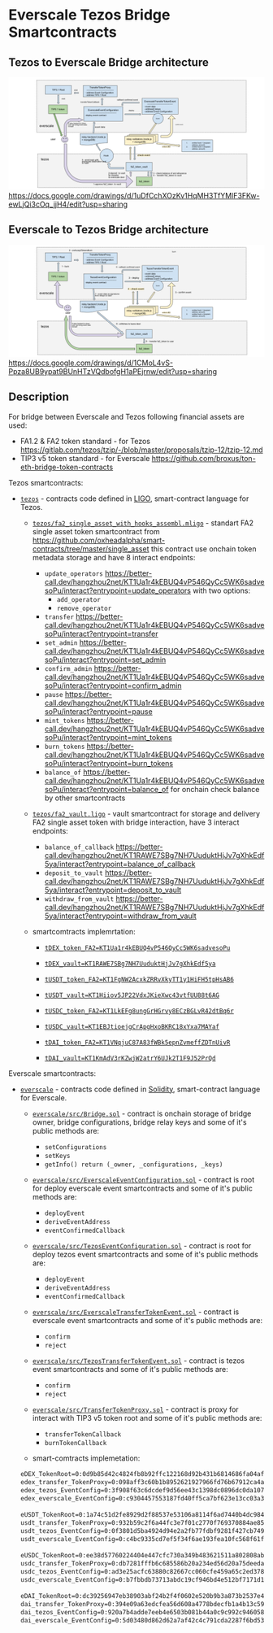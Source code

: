# Everscale Tezos Bridge Smartcontracts

## Tezos to Everscale Bridge architecture
![Tezos to Everscale Bridge architecture](BridgeTezosEver.png)
https://docs.google.com/drawings/d/1uDfCchXOzKv1HqMH3TfYMlF3FKw-ewLjQi3cOq_jjH4/edit?usp=sharing

## Everscale to Tezos Bridge architecture
![Everscale to Tezos Bridge architecture](BridgeEverTezos.png)
https://docs.google.com/drawings/d/1CMoL4vS-Ppza8UB9ypat9BUnHTzVQdbofgH1aPEjrnw/edit?usp=sharing

## Description
For bridge between Everscale and Tezos following financial assets are used:
 * FA1.2 & FA2 token standard - for Tezos https://gitlab.com/tezos/tzip/-/blob/master/proposals/tzip-12/tzip-12.md
 * TIP3 v5 token standard - for Everscale https://github.com/broxus/ton-eth-bridge-token-contracts

Tezos smartcontracts:
 - [`tezos`](tezos/) - contracts code defined in [LIGO](https://ligolang.org/),
   smart-contract language for Tezos.
   - [`tezos/fa2_single_asset_with_hooks_assembl.mligo`](tezos/fa2_single_asset_with_hooks_assembl.mligo) - standart FA2 single asset token smartcontract from https://github.com/oxheadalpha/smart-contracts/tree/master/single_asset
     this contract use onchain token metadata storage and have 8 interact endpoints:
     - `update_operators`  https://better-call.dev/hangzhou2net/KT1Ua1r4kEBUQ4vP546QyCc5WK6sadvesoPu/interact?entrypoint=update_operators with two options:
       * `add_operator`
       * `remove_operator`
     - `transfer`  https://better-call.dev/hangzhou2net/KT1Ua1r4kEBUQ4vP546QyCc5WK6sadvesoPu/interact?entrypoint=transfer
     - `set_admin`  https://better-call.dev/hangzhou2net/KT1Ua1r4kEBUQ4vP546QyCc5WK6sadvesoPu/interact?entrypoint=set_admin
     - `confirm_admin`  https://better-call.dev/hangzhou2net/KT1Ua1r4kEBUQ4vP546QyCc5WK6sadvesoPu/interact?entrypoint=confirm_admin
     - `pause`  https://better-call.dev/hangzhou2net/KT1Ua1r4kEBUQ4vP546QyCc5WK6sadvesoPu/interact?entrypoint=pause
     - `mint_tokens`  https://better-call.dev/hangzhou2net/KT1Ua1r4kEBUQ4vP546QyCc5WK6sadvesoPu/interact?entrypoint=mint_tokens
     - `burn_tokens`  https://better-call.dev/hangzhou2net/KT1Ua1r4kEBUQ4vP546QyCc5WK6sadvesoPu/interact?entrypoint=burn_tokens
     - `balance_of`  https://better-call.dev/hangzhou2net/KT1Ua1r4kEBUQ4vP546QyCc5WK6sadvesoPu/interact?entrypoint=balance_of for onchain check balance by other smartcontracts

   - [`tezos/fa2_vault.ligo`](tezos/fa2_vault.ligo) - vault smartcontract for storage and delivery FA2 single asset token with bridge interaction, have 3 interact endpoints:
     - `balance_of_callback` https://better-call.dev/hangzhou2net/KT1RAWE7SBg7NH7UuduktHjJv7gXhkEdf5ya/interact?entrypoint=balance_of_callback
     - `deposit_to_vault` https://better-call.dev/hangzhou2net/KT1RAWE7SBg7NH7UuduktHjJv7gXhkEdf5ya/interact?entrypoint=deposit_to_vault
     - `withdraw_from_vault` https://better-call.dev/hangzhou2net/KT1RAWE7SBg7NH7UuduktHjJv7gXhkEdf5ya/interact?entrypoint=withdraw_from_vault

   - smartcomtracts implemrtation:
     - [`tDEX_token_FA2=KT1Ua1r4kEBUQ4vP546QyCc5WK6sadvesoPu`](https://better-call.dev/hangzhou2net/KT1Ua1r4kEBUQ4vP546QyCc5WK6sadvesoPu/tokens)
     - [`tDEX_vault=KT1RAWE7SBg7NH7UuduktHjJv7gXhkEdf5ya`](https://better-call.dev/hangzhou2net/KT1RAWE7SBg7NH7UuduktHjJv7gXhkEdf5ya/operations)

     - [`tUSDT_token_FA2=KT1FgNW2AcxkZRRvXkyTT1y1HiFH5tpHsAB6`](https://better-call.dev/hangzhou2net/KT1FgNW2AcxkZRRvXkyTT1y1HiFH5tpHsAB6/tokens)
     - [`tUSDT_vault=KT1Hiiov5JP22VdxJKieXwc43vtfUU88t6AG`](https://better-call.dev/hangzhou2net/KT1Hiiov5JP22VdxJKieXwc43vtfUU88t6AG/operations)

     - [`tUSDC_token_FA2=KT1LkEFg8ungGrHGrvy8ECzBGLvR42dtBq6r`](https://better-call.dev/hangzhou2net/KT1LkEFg8ungGrHGrvy8ECzBGLvR42dtBq6r/tokens)
     - [`tUSDC_vault=KT1EBJtioejgCrApgHxoBKRC18xYxa7MAYaf`](https://better-call.dev/hangzhou2net/KT1EBJtioejgCrApgHxoBKRC18xYxa7MAYaf/operations)

     - [`tDAI_token_FA2=KT1VNqjuC87A83fWBk5epnZvmeffZDTnUivR`](https://better-call.dev/hangzhou2net/KT1VNqjuC87A83fWBk5epnZvmeffZDTnUivR/tokens)
     - [`tDAI_vault=KT1KmAdV3rKZwjW2atrY6UJk2T1F9J52PrQd`](https://better-call.dev/hangzhou2net/KT1KmAdV3rKZwjW2atrY6UJk2T1F9J52PrQd/operations)

 Everscale smartcontracts:
  - [`everscale`](everscale/src) - contracts code defined in [Solidity](https://github.com/tonlabs/TON-Solidity-Compiler/blob/master/API.md),
    smart-contract language for Everscale.
    - [`everscale/src/Bridge.sol`](everscale/src/Bridge.sol) - contract is onchain storage of bridge owner, bridge configurations, bridge relay keys and some of it's public methods are:
      - `setConfigurations`  
      - `setKeys`  
      - `getInfo() return (_owner, _configurations, _keys)`  

    - [`everscale/src/EverscaleEventConfiguration.sol`](everscale/src/EverscaleEventConfiguration.sol) - contract is root for deploy everscale event smartcontracts and some of it's public methods are:
      - `deployEvent`
      - `deriveEventAddress`
      - `eventConfirmedCallback`

    - [`everscale/src/TezosEventConfiguration.sol`](everscale/src/TezosEventConfiguration.sol) - contract is root for deploy tezos event smartcontracts and some of it's public methods are:
      - `deployEvent`
      - `deriveEventAddress`
      - `eventConfirmedCallback`

    - [`everscale/src/EverscaleTransferTokenEvent.sol`](everscale/src/EverscaleTransferTokenEvent.sol) - contract is everscale event smartcontracts and some of it's public methods are:
      - `confirm`
      - `reject`

    - [`everscale/src/TezosTransferTokenEvent.sol`](everscale/src/TezosTransferTokenEvent.sol) - contract is tezos event smartcontracts and some of it's public methods are:
      - `confirm`
      - `reject`

    - [`everscale/src/TransferTokenProxy.sol`](everscale/src/TransferTokenProxy.sol) - contract is proxy for interact with TIP3 v5 token root  and some of it's public methods are:
      - `transferTokenCallback`
      - `burnTokenCallback`

    - smart-comtracts implemetation:
    ```
    eDEX_TokenRoot=0:0d9b85d42c4824fb8b92ffc122168d92b431b6814686fa04af25277a987683a5
    edex_transfer_TokenProxy=0:098aff3c60b1b8952621927966fd76b67912ca4a5ddf14acd94c00e6bafdee7f
    edex_tezos_EventConfig=0:3f908f63c6dcdef9d56ee43c1398dc0896dc0da107683ceea846a4b39727fda0
    edex_everscale_EventConfig=0:c9304457553187fd40ff5ca7bf623e13cc03a39f6c47172c70694e536fb3729f

    eUSDT_TokenRoot=0:1a74c51d2fe8929d2f88537e53106a8114f6ad7440b4dc984679e67d14485dab
    usdt_transfer_TokenProxy=0:932b59c2f6a44fc3e7f01c2770f769370884ae85e16e713ee99c74f853c2f509
    usdt_tezos_EventConfig=0:0f3801d5ba4924d94e2a2fb77fdbf9281f427cb749fbbc16b3b53ddcb6e4b188
    usdt_everscale_EventConfig=0:c4bc9335cd7ef5f34f6ae193fea10fc568f61f5db2f8a4700c3a356233e438b2

    eUSDC_TokenRoot=0:ee38d57760224404e447cfc730a349b483621511a802808ababb97136310d979
    usdc_transfer_TokenProxy=0:db7281fffb6c685586b20a234ed56d20a75deeda2df7a158a6feb6585e11f05f
    usdc_tezos_EventConfig=0:ad3e25acfc63880c82667cc060cfe459a65c2ed378bacbc734d3d7d141204366
    usdc_everscale_EventConfig=0:b7fbbdb73713abdc19cf946bd4e512bf7171d1a30a3c6e92a097c5afca503935

    eDAI_TokenRoot=0:dc39256947eb38903abf24b2f4f0602e520b9b3a873b2537e4e658421f24f0ee
    dai_transfer_TokenProxy=0:394e09a63edcfea56d608a4778bdecfb1a4b13c5971792b0ba1633f6250fece7
    dai_tezos_EventConfig=0:920a7b4adde7eeb4e6503b081b44a0c9c992c94605851e0681891559bd9dec63
    dai_everscale_EventConfig=0:5d03480d862d62a7af42c4c791cda2287f6bd53c04d612922b368a08964390ec
   ```
